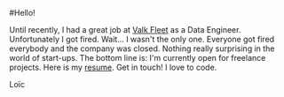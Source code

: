 #Hello!

Until recently, I had a great job at [Valk Fleet](http://valkfleet.com) as a Data Engineer. Unfortunately I got fired. Wait... I wasn't the only one. Everyone got fired everybody and the company was closed. Nothing really surprising in the world of start-ups. The bottom line is: I'm currently open for freelance projects. Here is my [resume](http://registry.jsonresume.org/cyberbikepunk). Get in touch! I love to code.

Lo&#239;c
